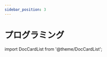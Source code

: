 ```yaml
---
sidebar_position: 3
---
```


# プログラミング

import DocCardList from '@theme/DocCardList';

<DocCardList />
